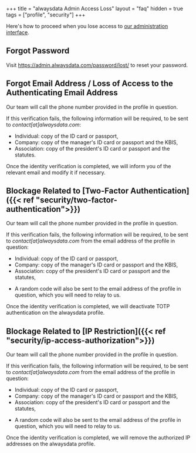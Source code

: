 +++
title = "alwaysdata Admin Access Loss"
layout = "faq"
hidden = true
tags = ["profile", "security"]
+++

Here's how to proceed when you lose access to [our administration interface](https://admin.alwaysdata.com).

## Forgot Password

Visit https://admin.alwaysdata.com/password/lost/ to reset your password.

## Forgot Email Address / Loss of Access to the Authenticating Email Address

Our team will call the phone number provided in the profile in question.

If this verification fails, the following information will be required, to be sent to *contact[at]alwaysdata.com*:

- Individual: copy of the ID card or passport,
- Company: copy of the manager's ID card or passport and the KBIS,
- Association: copy of the president's ID card or passport and the statutes.

Once the identity verification is completed, we will inform you of the relevant email and modify it if necessary.

## Blockage Related to [Two-Factor Authentication]({{< ref "security/two-factor-authentication">}})

Our team will call the phone number provided in the profile in question.

If this verification fails, the following information will be required, to be sent to *contact[at]alwaysdata.com* from the email address of the profile in question:

- Individual: copy of the ID card or passport,
- Company: copy of the manager's ID card or passport and the KBIS,
- Association: copy of the president's ID card or passport and the statutes,
* A random code will also be sent to the email address of the profile in question, which you will need to relay to us.

Once the identity verification is completed, we will deactivate TOTP authentication on the alwaysdata profile.

## Blockage Related to [IP Restriction]({{< ref "security/ip-access-authorization">}})

Our team will call the phone number provided in the profile in question.

If this verification fails, the following information will be required, to be sent to *contact[at]alwaysdata.com* from the email address of the profile in question:

- Individual: copy of the ID card or passport,
- Company: copy of the manager's ID card or passport and the KBIS,
- Association: copy of the president's ID card or passport and the statutes,
* A random code will also be sent to the email address of the profile in question, which you will need to relay to us.

Once the identity verification is completed, we will remove the authorized IP addresses on the alwaysdata profile.
